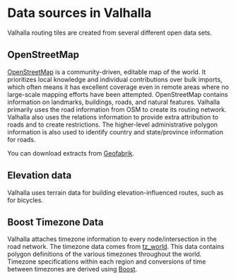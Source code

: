 # Data sources in Valhalla
Valhalla routing tiles are created from several different open data sets.

## OpenStreetMap

[OpenStreetMap](https://www.openstreetmap.org/) is a community-driven, editable map of the world. It prioritizes local knowledge and individual contributions over bulk imports, which often means it has excellent coverage even in remote areas where no large-scale mapping efforts have been attempted. OpenStreetMap contains information on landmarks, buildings, roads, and natural features. Valhalla primarily uses the road information from OSM to create its routing network. Valhalla also uses the relations information to provide extra attribution to roads and to create restrictions. The higher-level administrative polygon information is also used to identify country and state/province information for roads.

You can download extracts from [Geofabrik](http://download.geofabrik.de/).

## Elevation data

Valhalla uses terrain data for building elevation-influenced routes, such as for bicycles.

## Boost Timezone Data

Valhalla attaches timezone information to every node/intersection in the road network. The timezone data comes from [tz_world](http://efele.net/maps/tz/world/). This data contains polygon definitions of the various timezones throughout the world. Timezone specifications within each region and conversions of time between timezones are derived using [Boost](http://www.boost.org/users/license.html).
